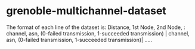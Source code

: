 # grenoble-multichannel-dataset
The format of each line of the dataset is:
Distance, 1st Node, 2nd Node, : channel, asn, (0-failed transmission, 1-succeeded transmission) | channel, asn, (0-failed transmission, 1-succeeded transmission)| .....
